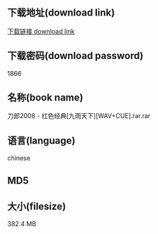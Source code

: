 ## 下载地址(download link)
[下载链接 download link](https://tutu365.netlify.app/?s=%E5%88%80%E9%83%8E2008+-+%E7%BA%A2%E8%89%B2%E7%BB%8F%E5%85%B8%5B%E4%B9%9D%E9%9B%A8%E5%A4%A9%E4%B8%8B%5D%5BWAV%2BCUE%5D.rar)

## 下载密码(download password)
1866

## 名称(book name)
刀郎2008 - 红色经典[九雨天下][WAV+CUE].rar.rar

## 语言(language)
chinese

## MD5


## 大小(filesize)
382.4 MB
